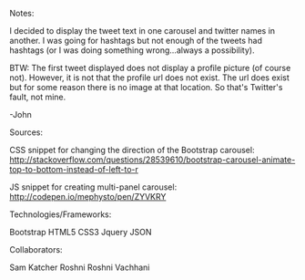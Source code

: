Notes:

I decided to display the tweet text in one carousel and twitter names in another. I was going for hashtags but not enough of the tweets had hashtags (or I was doing something wrong...always a possibility). 

BTW: The first tweet displayed does not display a profile picture (of course not). However, it is not that the profile url does not exist. The url does exist but for some reason there is no image at that location. So that's Twitter's fault, not mine.

-John


Sources:

CSS snippet for changing the direction of the Bootstrap carousel: http://stackoverflow.com/questions/28539610/bootstrap-carousel-animate-top-to-bottom-instead-of-left-to-r

JS snippet for creating multi-panel carousel:  http://codepen.io/mephysto/pen/ZYVKRY

Technologies/Frameworks:

Bootstrap
HTML5
CSS3
Jquery
JSON

Collaborators:

Sam Katcher
Roshni Roshni Vachhani
